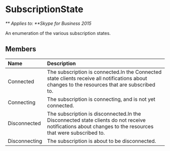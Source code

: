
# SubscriptionState


_** Applies to: **Skype for Business 2015_

An enumeration of the various subscription states.

## Members



| <strong>Name</strong> | <strong>Description</strong>                                                                                                                            |
|:----------------------|:--------------------------------------------------------------------------------------------------------------------------------------------------------|
| Connected             | The subscription is connected.In the Connected state clients receive all notifications about changes to the resources that are subscribed to.           |
| Connecting            | The subscription is connecting, and is not yet connected.                                                                                               |
| Disconnected          | The subscription is disconnected.In the Disconnected state clients do not receive notifications about changes to the resources that were subscribed to. |
| Disconnecting         | The subscription is about to be disconnected.                                                                                                           |

